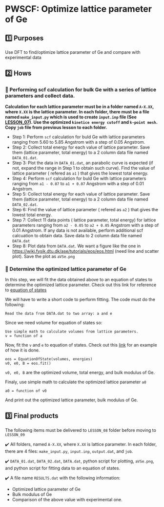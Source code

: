 # PWSCF: Optimize lattice parameter of Ge

## :one: Purposes
Use DFT to find/optimize lattice parameter of Ge and compare with experimental data

## :two: Hows
### :large_blue_diamond: Performing scf calculation for bulk Ge with a series of lattice parameters and collect data.
**Calculation for each lattice parameter must be in a folder named `A-X.XX`, where `X.XX` is the lattice parameter. In each folder, there must be a file named `make_input.py` which is used to create `input.inp` file (See [LESSON_07](../LESSON_07)). Use the optimized `kinetice energy cutoff` and `k-point mesh`. Copy `job` file from previous lesson to each folder.**

- Step 1: Perform `scf` calculation for buld Ge with lattice parameters ranging from 5.60 to 5.85 Angstrom with a step of 0.05 Angstrom.
- Step 2: Collect total energy for each value of lattice parameter. Save them (lattice parameter, total energy) to a 2 column data file named `DATA_01.dat`.
- Step 3: Plot the data in `DATA_01.dat`, an parabolic curve is expected (if not, expand the range in Step 1 to obtain such curve). Find the value of lattice parameter ( refered as `a1` ) that gives the lowest total energy. 
- Step 4: Perform `scf` calculation for buld Ge with lattice parameters ranging from `a1 - 0.07` to `a1 + 0.07` Angstrom with a step of 0.01 Angstrom.
- Step 5: Collect total energy for each value of lattice parameter. Save them (lattice parameter, total energy) to a 2 column data file named `DATA_02.dat`.
- Step 6: Find the value of lattice parameter ( refered as `a2` ) that gives the lowest total energy. 
- Step 7: Collect 11 data points ( lattice parameter, total energy) for lattice parameters ranging from `a2 - 0.05` to `a2 + 0.05` Angstrom with a step of 0.01 Angstrom. If any data is not available, perform additional scf calcuation to obtain data. Save data to 2 column data file named `DATA.dat`
- Step 8: Plot data from `DATA.dat`. We want a figure like the one in https://wiki.fysik.dtu.dk/ase/tutorials/eos/eos.html (need line and scatter plot). Save the plot as `aVSe.png`

### :large_blue_diamond: Determine the optimized lattice parameter of Ge

In this step, we will fit the data obtained above to an equation of states to determine the optimized lattice parameter. Check out this link for reference to [equation of states](https://wiki.fysik.dtu.dk/ase/ase/eos.html)

We will have to write a short code to perform fitting. The code must do the following:
```
Read the data from DATA.dat to two array: a and e
```
Since we need volume for equation of states so:
```
Use simple math to calculate volumes from lattice parameters.
v = function of a
```
Now, fit the `v` and `e` to equation of states. Check out this [link](https://wiki.fysik.dtu.dk/ase/tutorials/eos/eos.html) for an example of how it is done.
```
eos = EquationOfState(volumes, energies)
v0, e0, B = eos.fit()
```
`v0, e0, B` are the optimized volume, total energy, and bulk modulus of Ge.

Finaly, use simple math to calculate the optimized lattice parameter `a0`
```
a0 = function of v0
```
And print out the optimized lattice parameter, bulk modulus of Ge.

## :three: Final products
The following items must be delivered to `LESSON_08` folder before moving to `LESSON_09`

:heavy_check_mark: All folders, named `A-X.XX`, where `X.XX` is lattice parameter. In each folder, there are 4 files: `make_input.py`, `input.inp`, `output.dat`, and `job`.

:heavy_check_mark: `DATA_01.dat`, `DATA_02.dat`, `DATA.dat`, python script for plotting, `aVSe.png`, and python script for fitting data to an equation of states.

:heavy_check_mark: A file name `RESULTS.dat` with the following information:
- Optimized lattice parameter of Ge
- Bulk modulus of Ge
- Comparison of the above value with experimental one.

